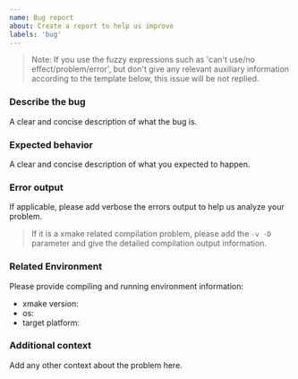 ```yaml
---
name: Bug report
about: Create a report to help us improve
labels: 'bug'
---
```


> Note: If you use the fuzzy expressions such as 'can't use/no effect/problem/error', but don't give any relevant auxiliary information according to the template below, this issue will be not replied.

### Describe the bug
A clear and concise description of what the bug is.

### Expected behavior
A clear and concise description of what you expected to happen.

### Error output
If applicable, please add verbose the errors output to help us analyze your problem.

> If it is a xmake related compilation problem, please add the `-v -D` parameter and give the detailed compilation output information.

### Related Environment

Please provide compiling and running environment information:

- xmake version:
- os:
- target platform:

### Additional context
Add any other context about the problem here.

